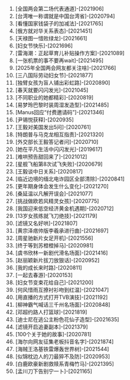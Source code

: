 
1. [全国两会第二场代表通道]-[2021906]
1. [台湾唯一称谓就是中国台湾省]-[2020794]
1. [看懂国家钱袋子的加减法]-[2021765]
1. [俄方就对华关系表态]-[2021451]
1. [天禄图一惜败绿龙]-[2021661]
1. [妇女节快乐]-[2021696]
1. [雷海潮：正起草育儿补贴操作方案]-[2021089]
1. [一张机票的事不要再wait]-[2021495]
1. [2025年全国两会网友都关注啥]-[2021766]
1. [三八国际劳动妇女节]-[2021877]
1. [独臂女孩为盲人铺出彩虹路]-[2020890]
1. [春天就要闪闪发光]-[2021045]
1. [不同职业的她都精彩]-[2020819]
1. [易梦玲巴黎时装周湿发造型]-[2021485]
1. [Manus回应“付费邀请码”]-[2021346]
1. [尹锡悦获释]-[2020935]
1. [王毅对美国发出5问]-[2020761]
1. [特朗普与马克龙相互指责]-[2021320]
1. [外交部长王毅答记者问]-[2020710]
1. [她在平凡生活中闪闪发光]-[2019617]
1. [难哄预告甜回来了]-[2021012]
1. [星舰飞船第8次试飞失败]-[2020679]
1. [王毅谈中日关系]-[2020817]
1. [临近边境的缅北电诈园区全部清除]-[2020841]
1. [更年期身体会发生什么变化]-[2021270]
1. [桑延温以凡解开误会]-[2021077]
1. [挑战做欧若风精灵女孩]-[2020775]
1. [我国迎来低空经济黄金机遇期]-[2020712]
1. [13岁女孩练就飞刀绝技]-[2021179]
1. [滤镜又名好哄]-[2021807]
1. [黄宗泽痞帅版李羲承进行曲]-[2021697]
1. [周星驰新片女足开机]-[2021556]
1. [终于等到苏橙橙掉马]-[2020981]
1. [虞书欣林一新剧代滑名场面]-[2021416]
1. [赵丽颖新片拔刀放狠话]-[2020952]
1. [我的成长来时路]-[2020811]
1. [一起去春游]-[2020153]
1. [妇女节变束花给自己]-[2021200]
1. [何风惜雨互撩衬衫吻到红温]-[2021047]
1. [用直播的方式打开TVB演技]-[2021192]
1. [柳神霸气喊话三千州名场面]-[2020848]
1. [邓超约路人打篮球]-[2021819]
1. [迪士尼在逃公主粉色花仙子造型]-[2021635]
1. [滤镜开启追妻副本]-[2021379]
1. [100个关于她的故事]-[2020781]
1. [海尔向网友征集老板抖音名字]-[2021874]
1. [海贼王洛基铁雷爆轰世界树]-[2021544]
1. [似锦枕边人的刀最猝不及防]-[2020953]
1. [白鹿欧豪新剧救赎系青梅竹马]-[2021395]
1. [孟川刀下告别宁一卜]-[2021165]